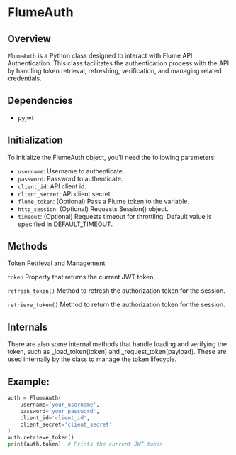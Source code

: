 
# FlumeAuth

## Overview

`FlumeAuth` is a Python class designed to interact with Flume API Authentication. This class facilitates the authentication process with the API by handling token retrieval, refreshing, verification, and managing related credentials.

## Dependencies

- pyjwt

## Initialization

To initialize the FlumeAuth object, you'll need the following parameters:

- `username`: Username to authenticate.
- `password`: Password to authenticate.
- `client_id`: API client id.
- `client_secret`: API client secret.
- `flume_token`: (Optional) Pass a Flume token to the variable.
- `http_session`: (Optional) Requests Session() object.
- `timeout`: (Optional) Requests timeout for throttling. Default value is specified in DEFAULT_TIMEOUT.

## Methods
Token Retrieval and Management

`token`
Property that returns the current JWT token.

`refresh_token()`
Method to refresh the authorization token for the session.

`retrieve_token()`
Method to return the authorization token for the session.

## Internals
There are also some internal methods that handle loading and verifying the token, such as _load_token(token) and _request_token(payload). These are used internally by the class to manage the token lifecycle.

## Example:
```python
auth = FlumeAuth(
    username='your_username',
    password='your_password',
    client_id='client_id',
    client_secret='client_secret'
)
auth.retrieve_token()
print(auth.token)  # Prints the current JWT token
```
